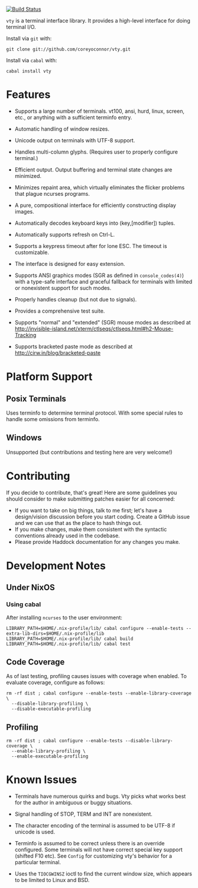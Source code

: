 [![Build Status](https://travis-ci.org/jtdaugherty/vty.png)](https://travis-ci.org/jtdaugherty/vty)

`vty` is a terminal interface library. It provides a high-level
interface for doing terminal I/O.

Install via `git` with:

```
git clone git://github.com/coreyoconnor/vty.git
```

Install via `cabal` with:

```
cabal install vty
```

# Features

* Supports a large number of terminals. vt100, ansi, hurd, linux,
  screen, etc., or anything with a sufficient terminfo entry.

* Automatic handling of window resizes.

* Unicode output on terminals with UTF-8 support.

* Handles multi-column glyphs. (Requires user to properly configure
  terminal.)

* Efficient output. Output buffering and terminal state changes are
  minimized.

* Minimizes repaint area, which virtually eliminates the flicker
  problems that plague ncurses programs.

* A pure, compositional interface for efficiently constructing display
  images.

* Automatically decodes keyboard keys into (key,[modifier]) tuples.

* Automatically supports refresh on Ctrl-L.

* Supports a keypress timeout after for lone ESC. The timeout is
  customizable.

* The interface is designed for easy extension.

* Supports ANSI graphics modes (SGR as defined in `console_codes(4)`)
  with a type-safe interface and graceful fallback for terminals
  with limited or nonexistent support for such modes.

* Properly handles cleanup (but not due to signals).

* Provides a comprehensive test suite.

* Supports "normal" and "extended" (SGR) mouse modes as described at
  http://invisible-island.net/xterm/ctlseqs/ctlseqs.html#h2-Mouse-Tracking

* Supports bracketed paste mode as described at
  http://cirw.in/blog/bracketed-paste

# Platform Support

## Posix Terminals

Uses terminfo to determine terminal protocol. With some special rules to
handle some omissions from terminfo.

## Windows

Unsupported (but contributions and testing here are very welcome!)

# Contributing

If you decide to contribute, that's great! Here are some guidelines you
should consider to make submitting patches easier for all concerned:

 - If you want to take on big things, talk to me first; let's have a
   design/vision discussion before you start coding. Create a GitHub
   issue and we can use that as the place to hash things out.
 - If you make changes, make them consistent with the syntactic
   conventions already used in the codebase.
 - Please provide Haddock documentation for any changes you make.

# Development Notes

## Under NixOS

### Using cabal

After installing `ncurses` to the user environment:

~~~
LIBRARY_PATH=$HOME/.nix-profile/lib/ cabal configure --enable-tests --extra-lib-dirs=$HOME/.nix-profile/lib
LIBRARY_PATH=$HOME/.nix-profile/lib/ cabal build
LIBRARY_PATH=$HOME/.nix-profile/lib/ cabal test
~~~

## Code Coverage

As of last testing, profiling causes issues with coverage when enabled.
To evaluate coverage, configure as follows:

~~~
rm -rf dist ; cabal configure --enable-tests --enable-library-coverage \
  --disable-library-profiling \
  --disable-executable-profiling
~~~

## Profiling

~~~
rm -rf dist ; cabal configure --enable-tests --disable-library-coverage \
  --enable-library-profiling \
  --enable-executable-profiling
~~~

# Known Issues

* Terminals have numerous quirks and bugs. Vty picks what works best for
  the author in ambiguous or buggy situations.

* Signal handling of STOP, TERM and INT are nonexistent.

* The character encoding of the terminal is assumed to be UTF-8 if
  unicode is used.

* Terminfo is assumed to be correct unless there is an override
  configured. Some terminals will not have correct special key support
  (shifted F10 etc). See `Config` for customizing vty's behavior for a
  particular terminal.

* Uses the `TIOCGWINSZ` ioctl to find the current window size, which
  appears to be limited to Linux and BSD.
